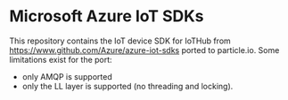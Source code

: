 # Microsoft Azure IoT SDKs

This repository contains the IoT device SDK for IoTHub from https://www.github.com/Azure/azure-iot-sdks ported to particle.io.
Some limitations exist for the port:
- only AMQP is supported
- only the LL layer is supported (no threading and locking).
